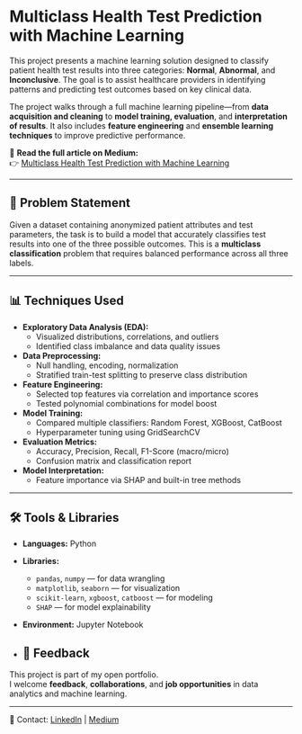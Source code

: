 # Multiclass Health Test Prediction with Machine Learning

This project presents a machine learning solution designed to classify patient health test results into three categories: **Normal**, **Abnormal**, and **Inconclusive**. The goal is to assist healthcare providers in identifying patterns and predicting test outcomes based on key clinical data.

The project walks through a full machine learning pipeline—from **data acquisition and cleaning** to **model training, evaluation**, and **interpretation of results**. It also includes **feature engineering** and **ensemble learning techniques** to improve predictive performance.

📖 **Read the full article on Medium:**  
👉 [Multiclass Health Test Prediction with Machine Learning](https://medium.com/@akoudadmehdi01/multiclass-health-test-prediction-with-machine-learning-3a1d92faf994)

---

## 🧠 Problem Statement

Given a dataset containing anonymized patient attributes and test parameters, the task is to build a model that accurately classifies test results into one of the three possible outcomes. This is a **multiclass classification** problem that requires balanced performance across all three labels.

---

## 📊 Techniques Used

- **Exploratory Data Analysis (EDA):**
  - Visualized distributions, correlations, and outliers
  - Identified class imbalance and data quality issues
- **Data Preprocessing:**
  - Null handling, encoding, normalization
  - Stratified train-test splitting to preserve class distribution
- **Feature Engineering:**
  - Selected top features via correlation and importance scores
  - Tested polynomial combinations for model boost
- **Model Training:**
  - Compared multiple classifiers: Random Forest, XGBoost, CatBoost
  - Hyperparameter tuning using GridSearchCV
- **Evaluation Metrics:**
  - Accuracy, Precision, Recall, F1-Score (macro/micro)
  - Confusion matrix and classification report
- **Model Interpretation:**
  - Feature importance via SHAP and built-in tree methods

---

## 🛠️ Tools & Libraries

- **Languages:** Python
- **Libraries:**
  - `pandas`, `numpy` — for data wrangling
  - `matplotlib`, `seaborn` — for visualization
  - `scikit-learn`, `xgboost`, `catboost` — for modeling
  - `SHAP` — for model explainability
- **Environment:** Jupyter Notebook

- ## 🙌 Feedback

This project is part of my open portfolio.  
I welcome **feedback**, **collaborations**, and **job opportunities** in data analytics and machine learning.

---

📩 Contact: [LinkedIn](https://www.linkedin.com/in/mehdiakoudad/) | [Medium](https://medium.com/@akoudadmehdi01)
